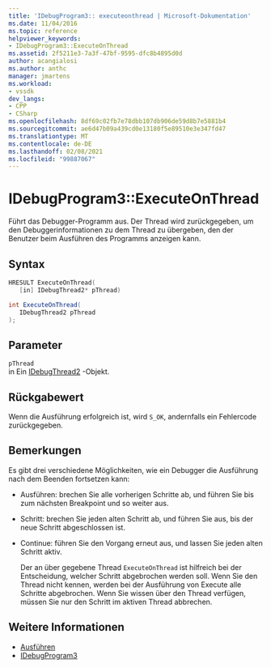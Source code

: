 ```yaml
---
title: 'IDebugProgram3:: executeonthread | Microsoft-Dokumentation'
ms.date: 11/04/2016
ms.topic: reference
helpviewer_keywords:
- IDebugProgram3::ExecuteOnThread
ms.assetid: 2f5211e3-7a3f-47bf-9595-dfc8b4895d0d
author: acangialosi
ms.author: anthc
manager: jmartens
ms.workload:
- vssdk
dev_langs:
- CPP
- CSharp
ms.openlocfilehash: 8df69c02fb7e78dbb107db906de59d8b7e5881b4
ms.sourcegitcommit: ae6d47b09a439cd0e13180f5e89510e3e347fd47
ms.translationtype: MT
ms.contentlocale: de-DE
ms.lasthandoff: 02/08/2021
ms.locfileid: "99887067"
---
```

# <a name="idebugprogram3executeonthread"></a>IDebugProgram3::ExecuteOnThread
Führt das Debugger-Programm aus. Der Thread wird zurückgegeben, um den Debuggerinformationen zu dem Thread zu übergeben, den der Benutzer beim Ausführen des Programms anzeigen kann.

## <a name="syntax"></a>Syntax

```cpp
HRESULT ExecuteOnThread(
   [in] IDebugThread2* pThread)
```

```csharp
int ExecuteOnThread(
   IDebugThread2 pThread
);
```

## <a name="parameters"></a>Parameter
`pThread`\
in Ein [IDebugThread2](../../../extensibility/debugger/reference/idebugthread2.md) -Objekt.

## <a name="return-value"></a>Rückgabewert
 Wenn die Ausführung erfolgreich ist, wird `S_OK`, andernfalls ein Fehlercode zurückgegeben.

## <a name="remarks"></a>Bemerkungen
 Es gibt drei verschiedene Möglichkeiten, wie ein Debugger die Ausführung nach dem Beenden fortsetzen kann:

- Ausführen: brechen Sie alle vorherigen Schritte ab, und führen Sie bis zum nächsten Breakpoint und so weiter aus.

- Schritt: brechen Sie jeden alten Schritt ab, und führen Sie aus, bis der neue Schritt abgeschlossen ist.

- Continue: führen Sie den Vorgang erneut aus, und lassen Sie jeden alten Schritt aktiv.

  Der an über gegebene Thread `ExecuteOnThread` ist hilfreich bei der Entscheidung, welcher Schritt abgebrochen werden soll. Wenn Sie den Thread nicht kennen, werden bei der Ausführung von Execute alle Schritte abgebrochen. Wenn Sie wissen über den Thread verfügen, müssen Sie nur den Schritt im aktiven Thread abbrechen.

## <a name="see-also"></a>Weitere Informationen
- [Ausführen](../../../extensibility/debugger/reference/idebugprogram2-execute.md)
- [IDebugProgram3](../../../extensibility/debugger/reference/idebugprogram3.md)
